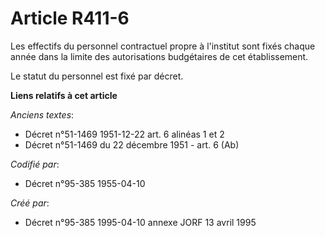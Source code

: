# Article R411-6

Les effectifs du personnel contractuel propre à l'institut sont fixés chaque année dans la limite des autorisations
budgétaires de cet établissement.

Le statut du personnel est fixé par décret.

**Liens relatifs à cet article**

_Anciens textes_:

  - Décret n°51-1469 1951-12-22 art. 6 alinéas 1 et 2
  - Décret n°51-1469 du 22 décembre 1951 - art. 6 (Ab)

_Codifié par_:

  - Décret n°95-385 1955-04-10

_Créé par_:

  - Décret n°95-385 1995-04-10 annexe JORF 13 avril 1995
